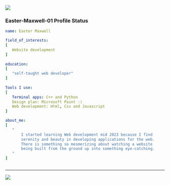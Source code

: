  <p align="left">
  <img src="https://capsule-render.vercel.app/api?type=waving&color=brown&height=90&section=footer"/>
</p>

### Easter-Maxwell-01 Profile Status

```yaml
name: Easter Maxwell

field_of_interests:
[
   Website development
]
  
education:
[
   "self-taught web developer"
]
 
Tools I use:
[
   Terminal apps: C++ and Python
   Design plan: Microsoft Paint :)
   Web development: Html, Css and Javascript
]

about_me:
[
   " 
       I started learning Web development mid 2023 because I find
       serenity and beauty in developing applications for the web.
       There is something so mesmerizing about watching a website
       being built from the ground up into something eye-catching.
   "
]
  
```
---

<p align="left">
  <img src="https://capsule-render.vercel.app/api?type=waving&color=dark&height=90&section=footer"/>  
</p>


